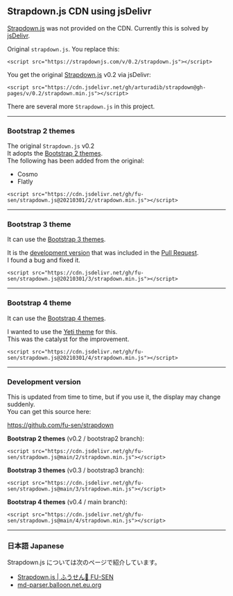 ## Strapdown.js CDN using jsDelivr

[Strapdown.js](http://strapdownjs.com/) was not provided on the CDN. Currently this is solved by [jsDelivr](https://www.jsdelivr.com/).

Original `strapdown.js`. You replace this:

```
<script src="https://strapdownjs.com/v/0.2/strapdown.js"></script>
```

You get the original [Strapdown.js](https://github.com/arturadib/strapdown) v0.2 via jsDelivr:

```
<script src="https://cdn.jsdelivr.net/gh/arturadib/strapdown@gh-pages/v/0.2/strapdown.min.js"></script>
```

There are several more `Strapdown.js` in this project.

___

### Bootstrap 2 themes

The original `Strapdown.js` v0.2\
It adopts the [Bootstrap 2 themes](https://bootswatch.com/2/).\
The following has been added from the original:

- Cosmo
- Flatly

```
<script src="https://cdn.jsdelivr.net/gh/fu-sen/strapdown.js@20210301/2/strapdown.min.js"></script>
```

___

### Bootstrap 3 theme

It can use the [Bootstrap 3 themes](https://bootswatch.com/3/).

It is the [development version](https://github.com/OCG-labs/strapdown/tree/dev) that was included in the [Pull Request](https://github.com/arturadib/strapdown/pull/51).\
I found a bug and fixed it.

```
<script src="https://cdn.jsdelivr.net/gh/fu-sen/strapdown.js@20210301/3/strapdown.min.js"></script>
```

___

### Bootstrap 4 theme

It can use the [Bootstrap 4 themes](https://bootswatch.com/).

I wanted to use the [Yeti theme](https://bootswatch.com/yeti/) for this.\
This was the catalyst for the improvement.

```
<script src="https://cdn.jsdelivr.net/gh/fu-sen/strapdown.js@20210301/4/strapdown.min.js"></script>
```

___

### Development version

This is updated from time to time, but if you use it, the display may change suddenly.\
You can get this source here:

<https://github.com/fu-sen/strapdown>

**Bootstrap 2 themes** (v0.2 / bootstrap2 branch):

```
<script src="https://cdn.jsdelivr.net/gh/fu-sen/strapdown.js@main/2/strapdown.min.js"></script>
```

**Bootstrap 3 themes** (v0.3 / bootstrap3 branch):

```
<script src="https://cdn.jsdelivr.net/gh/fu-sen/strapdown.js@main/3/strapdown.min.js"></script>
```

**Bootstrap 4 themes** (v0.4 / main branch):

```
<script src="https://cdn.jsdelivr.net/gh/fu-sen/strapdown.js@main/4/strapdown.min.js"></script>
```

___

### 日本語 Japanese

Strapdown.js については次のページで紹介しています。

- [Strapdown.js | ふうせん🎈 FU-SEN](https://balloon.asia/strapdown.js/)
- [md-parser.balloon.net.eu.org](https://md-parser.balloon.net.eu.org/)
